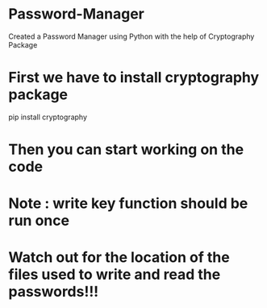 # Password-Manager
Created a Password Manager using Python with the help of Cryptography Package

# First we have to install cryptography package
pip install cryptography

# Then you can start working on the code 
# Note : write key function should be run once
# Watch out for the location of the files used to write and read the passwords!!!
